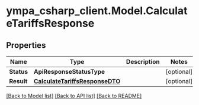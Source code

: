 # ympa_csharp_client.Model.CalculateTariffsResponse

## Properties

Name | Type | Description | Notes
------------ | ------------- | ------------- | -------------
**Status** | **ApiResponseStatusType** |  | [optional] 
**Result** | [**CalculateTariffsResponseDTO**](CalculateTariffsResponseDTO.md) |  | [optional] 

[[Back to Model list]](../README.md#documentation-for-models) [[Back to API list]](../README.md#documentation-for-api-endpoints) [[Back to README]](../README.md)

